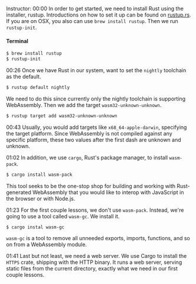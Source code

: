 Instructor: 00:00 In order to get started, we need to install Rust using the installer, rustup. Introductions on how to set it up can be found on [rustup.rs](https://rustup.rs/). If you are on OSX, you also can use `brew install rustup`. Then we run `rustup-init`.

#### Terminal
```bash
$ brew install rustup
$ rustup-init
```

00:26 Once we have Rust in our system, want to set the `nightly` toolchain as the default. 

```bash
$ rustup default nightly
```

We need to do this since currently only the nightly toolchain is supporting WebAssembly. Then we add the target `wasm32-unknown-unknown`.

```bash
$ rustup target add wasm32-unknown-unknown
```

00:43 Usually, you would add targets like `x68_64-apple-darwin`, specifying the target platform. Since WebAssembly is not compiled against any specific platform, these two values after the first dash are unknown and unknown.

01:02 In addition, we use `cargo`, Rust's package manager, to install `wasm-pack`. 

```bash
$ cargo install wasm-pack
```

This tool seeks to be the one-stop shop for building and working with Rust-generated WebAssembly that you would like to interop with JavaScript in the browser or with Node.js.

01:23 For the first couple lessons, we don't use `wasm-pack`. Instead, we're going to use a tool called `wasm-gc`. We install it. 

```bash
$ cargo instal wasm-gc
```

`wasm-gc` is a tool to remove all unneeded exports, imports, functions, and so on from a WebAssembly module.

01:41 Last but not least, we need a web server. We use Cargo to install the `HTTPS` crate, shipping with the HTTP binary. It runs a web server, serving static files from the current directory, exactly what we need in our first couple lessons.